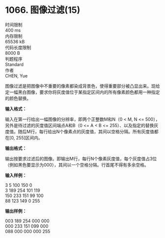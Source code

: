# 1066. 图像过滤(15)
时间限制<br>
400 ms<br>
内存限制<br>
65536 kB<br>
代码长度限制<br>
8000 B<br>
判题程序<br>
Standard<br>
作者<br>
CHEN, Yue<br>

图像过滤是把图像中不重要的像素都染成背景色，使得重要部分被凸显出来。现给定一幅黑白图像，要求你将灰度值位于某指定区间内的所有像素颜色都用一种指定的颜色替换。<br>

**输入格式：**

输入在第一行给出一幅图像的分辨率，即两个正整数M和N（0 < M, N <= 500），另外是待过滤的灰度值区间端点A和B（0 <= A < B <= 255）、以及指定的替换灰度值。随后M行，每行给出N个像素点的灰度值，其间以空格分隔。所有灰度值都在[0, 255]区间内。

**输出格式：**

输出按要求过滤后的图像。即输出M行，每行N个像素灰度值，每个灰度值占3位（例如黑色要显示为000），其间以一个空格分隔。行首尾不得有多余空格。

**输入样例：**

3 5 100 150 0<br>
3 189 254 101 119<br>
150 233 151 99 100<br>
88 123 149 0 255

**输出样例：**

003 189 254 000 000<br>
000 233 151 099 000<br>
088 000 000 000 255